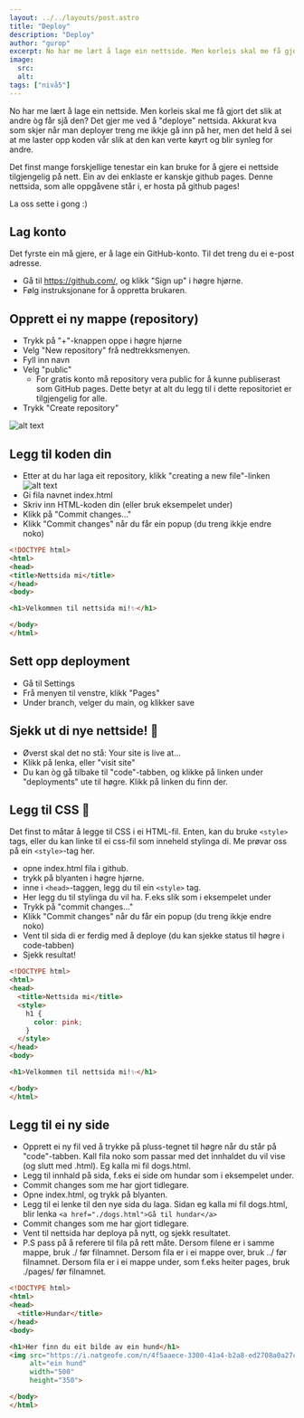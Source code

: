 ```yaml
---
layout: ../../layouts/post.astro
title: "Deploy"
description: "Deploy"
author: "gurop"
excerpt: No har me lært å lage ein nettside. Men korleis skal me få gjort det slik at andre òg får sjå den? Det gjer me ved å “deploye” nettsida. 
image:
  src:
  alt:
tags: ["nivå5"]
---
```


No har me lært å lage ein nettside. Men korleis skal me få gjort det slik at andre òg får sjå den? Det gjer me ved å 
"deploye" nettsida. Akkurat kva som skjer når man deployer treng me ikkje gå inn på her, men det held å sei at me laster
opp koden vår slik at den kan verte køyrt og blir synleg for andre.

Det finst mange forskjellige tenestar ein kan bruke for å gjere ei nettside tilgjengelig på nett. Ein av dei enklaste er
kanskje github pages. Denne nettsida, som alle oppgåvene står i, er hosta på github pages! 

La oss sette i gong :)

## Lag konto
Det fyrste ein må gjere, er å lage ein GitHub-konto. Til det treng du ei e-post adresse. 

- Gå til https://github.com/, og klikk "Sign up" i høgre hjørne.
- Følg instruksjonane for å oppretta brukaren. 

## Opprett ei ny mappe (repository)
- Trykk på "+"-knappen oppe i høgre hjørne
- Velg "New repository" frå nedtrekksmenyen.
- Fyll inn navn
- Velg "public" 
  - For gratis konto må repository vera public for å kunne publiserast som GitHub pages. Dette betyr at alt du legg til i dette repositoriet er tilgjengelig for alle. 
- Trykk "Create repository"

![alt text](/TENK-tech-camp-web-intro/assets/images/createrepo.png "Create repos")

## Legg til koden din 
- Etter at du har laga eit repository, klikk "creating a new file"-linken
![alt text](/TENK-tech-camp-web-intro/assets/images/createFile.png "Create file")
- Gi fila navnet index.html
- Skriv inn HTML-koden din (eller bruk eksempelet under)
- Klikk på "Commit changes..."
- Klikk "Commit changes" når du får ein popup (du treng ikkje endre noko)
```html
<!DOCTYPE html>
<html>
<head>
<title>Nettsida mi</title>
</head>
<body>

<h1>Velkommen til nettsida mi!✨</h1>

</body>
</html>
```

## Sett opp deployment
- Gå til Settings
- Frå menyen til venstre, klikk "Pages"
- Under branch, velger du main, og klikker save

## Sjekk ut di nye nettside! 🚀
- Øverst skal det no stå: Your site is live at...
- Klikk på lenka, eller "visit site"
- Du kan òg gå tilbake til "code"-tabben, og klikke på linken under "deployments" ute til høgre. Klikk på linken du finn der. 

## Legg til CSS 💅
Det finst to måtar å legge til CSS i ei HTML-fil. Enten, kan du bruke <code class="language-plaintext highlighter-rouge">&lt;style&gt;</code> tags, eller du kan linke til ei
css-fil som inneheld stylinga di. Me prøvar oss på ein <code class="language-plaintext highlighter-rouge">&lt;style&gt;</code>-tag her. 

- opne index.html fila i github. 
- trykk på blyanten i høgre hjørne. 
- inne i  <code class="language-plaintext highlighter-rouge">&lt;head&gt;</code>-taggen, legg du til ein <code class="language-plaintext highlighter-rouge">&lt;style&gt;</code> tag. 
- Her legg du til stylinga du vil ha. F.eks slik som i eksempelet under
- Trykk på "commit changes..."
- Klikk "Commit changes" når du får ein popup (du treng ikkje endre noko)
- Vent til sida di er ferdig med å deploye (du kan sjekke status til høgre i code-tabben)
- Sjekk resultat!

```html
<!DOCTYPE html>
<html>
<head>
  <title>Nettsida mi</title>
  <style>
    h1 {
      color: pink;
    }
  </style>
</head>
<body>

<h1>Velkommen til nettsida mi!✨</h1>

</body>
</html>
```

## Legg til ei ny side
- Opprett ei ny fil ved å trykke på pluss-tegnet til høgre når du står på "code"-tabben. Kall fila noko som passar med det innhaldet du vil vise (og slutt med .html). Eg kalla mi fil dogs.html.
- Legg til innhald på sida, f.eks ei side om hundar som i eksempelet under.
- Commit changes som me har gjort tidlegare. 
- Opne index.html, og trykk på blyanten. 
- Legg til ei lenke til den nye sida du laga. Sidan eg kalla mi fil dogs.html, blir lenka ```<a href="./dogs.html">Gå til hundar</a>```
- Commit changes som me har gjort tidlegare. 
- Vent til nettsida har deploya på nytt, og sjekk resultatet. 
- P.S pass på å referere til fila på rett måte. Dersom filene er i samme mappe, bruk ./ før filnamnet. Dersom fila er i ei mappe over, bruk ../ før filnamnet. Dersom fila er i ei mappe under, som f.eks heiter pages, bruk ./pages/ før filnamnet. 


```html title="dogs.html"
<!DOCTYPE html>
<html>
<head>
  <title>Hundar</title>
</head>
<body>

<h1>Her finn du eit bilde av ein hund</h1>
<img src="https://i.natgeofe.com/n/4f5aaece-3300-41a4-b2a8-ed2708a0a27c/domestic-dog_thumb_3x2.jpg" 
     alt="ein hund" 
     width="500" 
     height="350">

</body>
</html>
```